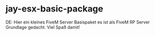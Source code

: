 # jay-esx-basic-package
DE: Hier ein kleines FiveM Server Basispaket es ist als FiveM RP Server Grundlage gedacht. Viel Spaß damit!
